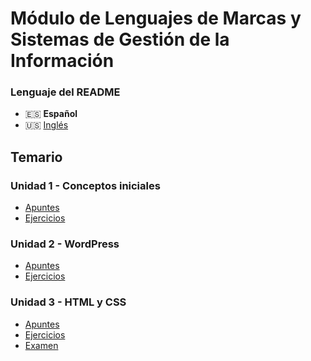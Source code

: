 # Módulo de Lenguajes de Marcas y Sistemas de Gestión de la Información

### Lenguaje del README
- 🇪🇸 **Español**
- 🇺🇸 [Inglés](./README-en.md)

## Temario
### Unidad 1 - Conceptos iniciales
- [Apuntes](./Unidad1-Diagramas%20de%20flujo/Apuntes/)
- [Ejercicios](./Unidad1-Diagramas%20de%20flujo/Ejercicios/)
### Unidad 2 - WordPress
- [Apuntes](./Unidad2-Desarrollo%20de%20software/Apuntes/)
- [Ejercicios](./Unidad2-Desarrollo%20de%20software/Ejercicios/)
### Unidad 3 - HTML y CSS
- [Apuntes](./Unidad3-Entornos%20de%20desarrollo%20integrados/Apuntes/)
- [Ejercicios](./Unidad3-Entornos%20de%20desarrollo%20integrados/Ejercicios/)
- [Examen](./Unidad3-Entornos%20de%20desarrollo%20integrados/Examen/)
